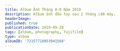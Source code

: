 ```yaml
---
title: Album Ảnh Tháng 8-9 Năm 2019
description: Album ảnh đầu tay sau 2 tháng cầm máy.
headerImage:
published: true
publicationDate: 2019-09-20
tags: [album, photography, fujifilm]
type: album
albumID: '72157710953941568'
---
```

